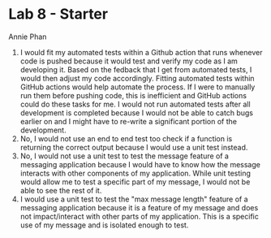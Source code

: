 # Lab 8 - Starter
Annie Phan

1. I would fit my automated tests within a Github action that runs whenever code is pushed because it would test and verify my code as I am developing it. Based on the fedback that I get from automated tests, I would then adjust my code accordingly. Fitting automated tests within GitHub actions would help automate the process. If I were to manually run them before pushing code, this is inefficient and GitHub actions could do these tasks for me. I would not run automated tests after all development is completed because I would not be able to catch bugs earlier on and I might have to re-write a significant portion of the development.
2.  No, I would not use an end to end test too check if a function is returning the correct output because I would use a unit test instead. 
3.  No, I would not use a unit test to test the message feature of a messaging application because I would have to know how the message interacts with other components of my application. While unit testing would allow me to test a specific part of my message, I would not be able to see the rest of it.
4.  I would use a unit test to test the "max message length" feature of a messaging application because it is a feature of my message and does not impact/interact with other parts of my application. This is a specific use of my message and is isolated enough to test.
